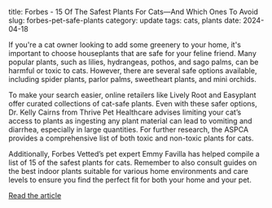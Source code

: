 title: Forbes - 15 Of The Safest Plants For Cats—And Which Ones To Avoid
slug: forbes-pet-safe-plants
category: update
tags: cats, plants
date: 2024-04-18

If you're a cat owner looking to add some greenery to your home, it's important to choose houseplants that are safe for your feline friend. Many popular plants, such as lilies, hydrangeas, pothos, and sago palms, can be harmful or toxic to cats. However, there are several safe options available, including spider plants, parlor palms, sweetheart plants, and mini orchids.

To make your search easier, online retailers like Lively Root and Easyplant offer curated collections of cat-safe plants. Even with these safer options, Dr. Kelly Cairns from Thrive Pet Healthcare advises limiting your cat’s access to plants as ingesting any plant material can lead to vomiting and diarrhea, especially in large quantities. For further research, the ASPCA provides a comprehensive list of both toxic and non-toxic plants for cats.

Additionally, Forbes Vetted’s pet expert Emmy Favilla has helped compile a list of 15 of the safest plants for cats. Remember to also consult guides on the best indoor plants suitable for various home environments and care levels to ensure you find the perfect fit for both your home and your pet.

[Read the article](https://www.forbes.com/sites/forbes-personal-shopper/article/safest-plants-for-cats/)
